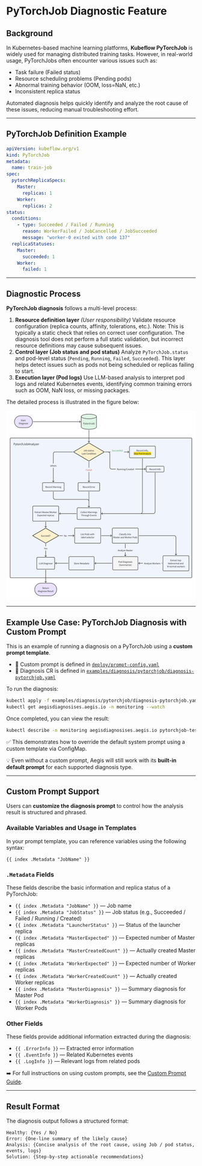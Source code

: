 # PyTorchJob Diagnostic Feature


## Background

In Kubernetes-based machine learning platforms, **Kubeflow PyTorchJob** is widely used for managing distributed training tasks.
However, in real-world usage, PyTorchJobs often encounter various issues such as:

* Task failure (Failed status)
* Resource scheduling problems (Pending pods)
* Abnormal training behavior (OOM, loss=NaN, etc.)
* Inconsistent replica status

Automated diagnosis helps quickly identify and analyze the root cause of these issues, reducing manual troubleshooting effort.

---

## PyTorchJob Definition Example

```yaml
apiVersion: kubeflow.org/v1
kind: PyTorchJob
metadata:
  name: train-job
spec:
  pytorchReplicaSpecs:
    Master:
      replicas: 1
    Worker:
      replicas: 2
status:
  conditions:
    - type: Succeeded / Failed / Running
      reason: WorkerFailed / JobCancelled / JobSucceeded
      message: "worker-0 exited with code 137"
  replicaStatuses:
    Master:
      succeeded: 1
    Worker:
      failed: 1
```

---

## Diagnostic Process

**PyTorchJob diagnosis** follows a multi-level process:

1. **Resource definition layer** *(User responsibility)*
   Validate resource configuration (replica counts, affinity, tolerations, etc.).
   Note: This is typically a static check that relies on correct user configuration. The diagnosis tool does not perform a full static validation, but incorrect resource definitions may cause subsequent issues.
2. **Control layer (Job status and pod status)**
   Analyze `PyTorchJob.status` and pod-level status (`Pending`, `Running`, `Failed`, `Succeeded`).
   This layer helps detect issues such as pods not being scheduled or replicas failing to start.
3. **Execution layer (Pod logs)**
   Use LLM-based analysis to interpret pod logs and related Kubernetes events, identifying common training errors such as OOM, NaN loss, or missing packages.

The detailed process is illustrated in the figure below:

![pytorchjob-diagnosis-process](../docs/assets/pytorchjob-diagnosis-process.png)

---

## Example Use Case: PyTorchJob Diagnosis with Custom Prompt

This is an example of running a diagnosis on a PyTorchJob using a **custom prompt template**.

* 📄 Custom prompt is defined in [`deploy/prompt-config.yaml`](../deploy/prompt-config.yaml)
* 📄 Diagnosis CR is defined in [`examples/diagnosis/pytorchjob/diagnosis-pytorchjob.yaml`](../examples/diagnosis/pytorchjob/diagnosis-pytorchjob.yaml)

To run the diagnosis:

```bash
kubectl apply -f examples/diagnosis/pytorchjob/diagnosis-pytorchjob.yaml
kubectl get aegisdiagnosises.aegis.io -n monitoring --watch
```

Once completed, you can view the result:

```bash
kubectl describe -n monitoring aegisdiagnosises.aegis.io pytorchjob-test
```

✅ This demonstrates how to override the default system prompt using a custom template via ConfigMap.

💡 Even without a custom prompt, Aegis will still work with its **built-in default prompt** for each supported diagnosis type.


---

## Custom Prompt Support

Users can **customize the diagnosis prompt** to control how the analysis result is structured and phrased.

### Available Variables and Usage in Templates

In your prompt template, you can reference variables using the following syntax:

```gotemplate
{{ index .Metadata "JobName" }}
```

### `.Metadata` Fields

These fields describe the basic information and replica status of a PyTorchJob:

* `{{ index .Metadata "JobName" }}` — Job name
* `{{ index .Metadata "JobStatus" }}` — Job status (e.g., Succeeded / Failed / Running / Created)
* `{{ index .Metadata "LauncherStatus" }}` — Status of the launcher replica
* `{{ index .Metadata "MasterExpected" }}` — Expected number of Master replicas
* `{{ index .Metadata "MasterCreatedCount" }}` — Actually created Master replicas
* `{{ index .Metadata "WorkerExpected" }}` — Expected number of Worker replicas
* `{{ index .Metadata "WorkerCreatedCount" }}` — Actually created Worker replicas
* `{{ index .Metadata "MasterDiagnosis" }}` — Summary diagnosis for Master Pod
* `{{ index .Metadata "WorkerDiagnosis" }}` — Summary diagnosis for Worker Pods

### Other Fields

These fields provide additional information extracted during the diagnosis:

* `{{ .ErrorInfo }}` — Extracted error information
* `{{ .EventInfo }}` — Related Kubernetes events
* `{{ .LogInfo }}` — Relevant logs from related pods

➡️ For full instructions on using custom prompts, see the [Custom Prompt Guide](./diagnosis-custom-prompt-guide.md).

---

## Result Format

The diagnosis output follows a structured format:

```
Healthy: {Yes / No}
Error: {One-line summary of the likely cause}
Analysis: {Concise analysis of the root cause, using Job / pod status, events, logs}
Solution: {Step-by-step actionable recommendations}
```

<!-- ---

## Prompt Template Versioning

When maintaining multiple custom prompts, we recommend adopting a simple versioning strategy to avoid conflicts and unexpected changes in production environments.

Recommended practices:

* Use filename suffix for versioning: `pytorchjob-v1.tmpl`, `pytorchjob-v2.tmpl`, etc.
* Maintain version history in Git to allow rollbacks if needed.
* Clearly document which prompt version is used in each environment (e.g. staging vs. production).
* When upgrading prompts, validate them in a non-production environment before rollout.

Following this practice ensures your LLM-based diagnostic experience remains **stable and predictable** across deployments. -->


